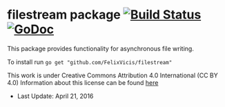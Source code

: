 # filestream package [![Build Status](https://travis-ci.org/FelixVicis/filestream.svg)](https://travis-ci.org/FelixVicis/filestream) [![GoDoc](https://godoc.org/github.com/FelixVicis/filestream?status.svg)](https://godoc.org/github.com/FelixVicis/filestream)

This package provides functionality for asynchronous file writing.

To install run `go get "github.com/FelixVicis/filestream"`

This work is under Creative Commons Attribution 4.0 International (CC BY 4.0)
Information about this license can be found [here](https://creativecommons.org/licenses/by/4.0/)

* Last Update: April 21, 2016
